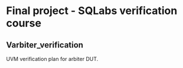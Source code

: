 # Final project - SQLabs verification course
## Varbiter_verification
UVM verification plan for arbiter DUT.

